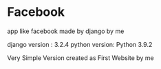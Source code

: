 # Facebook
 app like facebook made by django by me

django version : 3.2.4
python version: Python 3.9.2


Very Simple Version created as First Website by me
